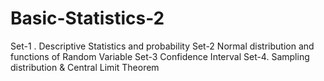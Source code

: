 # Basic-Statistics-2
Set-1 . Descriptive Statistics and probability Set-2 Normal distribution and functions of Random Variable Set-3 Confidence Interval Set-4. Sampling distribution &amp; Central Limit Theorem
